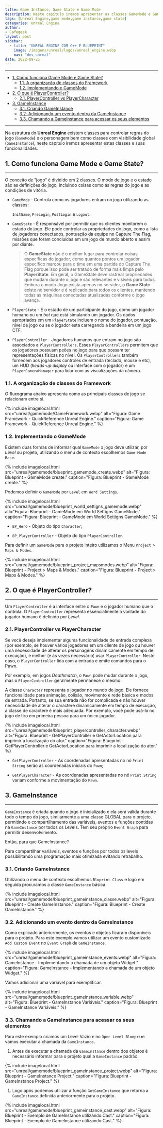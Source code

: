 ```yaml
---
title: Game Instance, Game State e Game Mode
description: Neste capítulo iremos apresentar as classes GameMode e GameInstance com suas funcionalidades.
tags: [Unreal Engine,game mode,game instance,game state]
categories: Unreal Engine
author: 
- Cafegeek
layout: post
sidebar:  
  - title: "UNREAL ENGINE COM C++ E BLUEPRINT"
    image: /imagens/unreal/logos/unreal_engine.webp
    nav: "dev_unreal"
date: 2022-09-25 
---
```


***

- [1. Como funciona Game Mode e Game State?](#1-como-funciona-game-mode-e-game-state)
  - [1.1. A organização de classes do Framework](#11-a-organização-de-classes-do-framework)
  - [1.2. Implementando o GameMode](#12-implementando-o-gamemode)
- [2. O que é PlayerController?](#2-o-que-é-playercontroller)
  - [2.1. PlayerController vs  PlayerCharacter](#21-playercontroller-vs--playercharacter)
- [3. GameInstance](#3-gameinstance)
  - [3.1. Criando GameInstance](#31-criando-gameinstance)
  - [3.2. Adicionando um evento dentro da GameInstance](#32-adicionando-um-evento-dentro-da-gameinstance)
  - [3.3. Chamando a GameInstance para acessar os seus elementos](#33-chamando-a-gameinstance-para-acessar-os-seus-elementos)

***

Na estrutura do **Unreal Engine** existem classes para controlar regras do jogo (`GameMode`) e o personagem bem como classes com visibilidade global (`GameInstance`), neste capítulo iremos apresentar estas classes e suas funcionalidades.

## 1. Como funciona Game Mode e Game State?

***

O conceito de "jogo" é dividido em 2 classes. O modo de jogo e o estado são as definições do jogo, incluindo coisas como as regras do jogo e as condições de vitória.

- `GameMode` - Controla como os jogadores entram no jogo utilizando as classes:

    `InitGame`, `PreLogin`, `PostLogin` e `Logout`.
- `GameState` - É responsável por permitir que os clientes monitorem o estado do jogo.  Ele pode controlar as propriedades do jogo, como a lista de jogadores conectados, pontuação da equipe no Capture The Flag, missões que foram concluídas em um jogo de mundo aberto e assim por diante.

  >O **GameState** não é o melhor lugar para controlar coisas específicas do jogador, como quantos pontos um jogador específico marcou para o time em uma partida do Capture The Flag porque isso pode ser tratado de forma mais limpa pelo **PlayerState**. Em geral, o GameState deve rastrear propriedades que mudam durante o jogo e são relevantes e visíveis para todos. Embora o modo Jogo exista apenas no servidor, o **Game State** existe no servidor e é replicado para todos os clientes, mantendo todas as máquinas conectadas atualizadas conforme o jogo avança.

- `PlayerState` - É o estado de um participante do jogo, como um jogador humano ou um *bot* que está simulando um jogador. Os dados apropriados em um `PlayerState` incluem o nome do jogador, pontuação, nível de jogo ou se o jogador esta carregando a bandeira em um jogo CTF.

- `PlayerController` -
Jogadores humanos que entram no jogo são associados a `PlayerControllers`. Esses `PlayerControllers` permitem que os jogadores possuam peões no jogo para que possam ter representações físicas no nível. Os `PlayerControllers` também fornecem aos jogadores controles de entrada (teclado, mouse e etc), um HUD (*heads-up display* ou interface com o jogador) e um `PlayerCameraManager` para lidar com as visualizações da câmera.

### 1.1. A organização de classes do Framework

O fluxograma abaixo apresenta como as principais classes de jogo se relacionam entre si.

{% include imagelocal.html
    src="unreal/gamemode/GameFramework.webp"
    alt="Figura: Game Framework - QuickReference Unreal Engine."
    caption="Figura: Game Framework - QuickReference Unreal Engine."
%}

### 1.2. Implementando o GameMode

Existem duas formas de informar qual `GameMode` o jogo deve utilizar, por *Level* ou projeto, utilizando o menu de contexto escolhemos `Game Mode Base`.

{% include imagelocal.html
    src="unreal/gamemode/blueprint_gamemode_create.webp"
    alt="Figura: Blueprint - GameMode create."
    caption="Figura: Blueprint - GameMode create."
%}

Podemos definir o `GameMode` por `Level` em `Word Settings`.

{% include imagelocal.html
    src="unreal/gamemode/blueprint_world_settigns_gamemode.webp"
    alt="Figura: Blueprint - GameMode em World Settigns GameMode."
    caption="Figura: Blueprint - GameMode em World Settigns GameMode."
%}

- `BP_Hero` - Objeto do tipo `Character`;

- `BP_PlayerController` - Objeto do tipo `PlayerController`.

Para definir um `GameMode` para o projeto inteiro utilizamos o Menu `Project` > `Maps & Modes`.

{% include imagelocal.html
    src="unreal/gamemode/blueprint_project_mapsmodes.webp"
    alt="Figura: Blueprint - Project > Maps & Modes."
    caption="Figura: Blueprint - Project > Maps & Modes."
%}

## 2. O que é PlayerController?

***

Um `PlayerController` é a interface entre o `Pawn` e o jogador humano que o controla. O `PlayerController` representa essencialmente a vontade do jogador humano é definido por *Level*.

### 2.1. PlayerController vs  PlayerCharacter

Se você deseja implementar alguma funcionalidade de entrada complexa (por exemplo, se houver vários jogadores em um cliente de jogo ou houver uma necessidade de alterar os personagens dinamicamente em tempo de execução), é melhor (e às vezes necessário) usar `PlayerController`. Neste caso, o `PlayerController` lida com a entrada e emite comandos para o Pawn.

Por exemplo, em jogos *Deathmatch*, o `Pawn` pode mudar durante o jogo, mas o `PlayerController` geralmente permanece o mesmo.

A classe `Character` representa o jogador no mundo do jogo. Ele fornece funcionalidade para animação, colisão, movimento e rede básica e modos de entrada. Portanto, se sua entrada não for complicada e não houver necessidade de alterar o caractere dinamicamente em tempo de execução, a classe de caractere é mais adequada. Por exemplo, você pode usá-lo no jogo de tiro em primeira pessoa para um único jogador.

{% include imagelocal.html
    src="unreal/gamemode/blueprint_playercontroller_character.webp"
    alt="Figura: Blueprint - GetPlayerController e GetActorLocation para imprimir a localização do ator."
    caption="Figura: Blueprint - GetPlayerController e GetActorLocation para imprimir a localização do ator."
%}

- `GetPlayerController` - As coordenadas apresentadas no nó `Print String` serão as coordenadas iniciais do `Pawn`;

- `GetPlayerCharacter` - As coordenadas apresentadas no nó `Print String` variam conforme a movimentação do `Pawn`.

## 3. GameInstance

***

`GameInstance` é criada quando o jogo é inicializado e ela será válida durante todo o tempo do jogo, similarmente a uma classe GLOBAL para o projeto, permitindo o compartilhamento das variáveis, eventos e funções contidas na `GameInstance` por todos os Levels.
Tem seu próprio `Event Graph` para permitir desenvolvimento.  

Então, para que GameInstance?

Para compartilhar variáveis, eventos e funções por todos os levels possibilitando uma programação mais otimizada evitando retrabalho.

### 3.1. Criando GameInstance

Utilizando o menu de contexto escolhemos `Bluprint Class` e logo em seguida procuramos a classe `GameInstance` básica.

{% include imagelocal.html
    src="unreal/gamemode/blueprint_gameinstance_classe.webp"
    alt="Figura: Blueprint - Create GameInstance."
    caption="Figura: Blueprint - Create GameInstance."
%}

### 3.2. Adicionando um evento dentro da GameInstance

Como explicado anteriormente, os eventos e objetos ficaram disponíveis para o projeto. Para este exemplo vamos utilizar um evento customizado `Add Custom Event` no `Event Graph` da `GameInstance`.

{% include imagelocal.html
    src="unreal/gamemode/blueprint_gameinstance_events.webp"
    alt="Figura: GameInstance - Implementando a chamada de um objeto Widget."
    caption="Figura: GameInstance - Implementando a chamada de um objeto Widget."
%}

Vamos adicionar uma variável para exemplificar.

{% include imagelocal.html
    src="unreal/gamemode/blueprint_gameinstance_variable.webp"
    alt="Figura: Blueprint - GameInstance Variáveis."
    caption="Figura: Blueprint - GameInstance Variáveis."
%}

### 3.3. Chamando a GameInstance para acessar os seus elementos

Para este exemplo criamos um Level Vazio e no `Open Level Blueprint` vamos executar a chamada da `GameInstance`.

1. Antes de executar a chamada da `GameInstance` dentro dos objetos é necessário informar para o projeto qual a `GameInstance` padrão.

{% include imagelocal.html
    src="unreal/gamemode/blueprint_gameinstance_project.webp"
    alt="Figura: Blueprint - GameInstance Project."
    caption="Figura: Blueprint - GameInstance Project."
%}

1. Logo após podemos utilizar a função `GetGameInstance` que retorna a `GameInstance` definida anteriormente para o projeto.

{% include imagelocal.html
    src="unreal/gamemode/blueprint_gameinstance_cast.webp"
    alt="Figura: Blueprint - Exemplo de GameInstance utilizando Cast."
    caption="Figura: Blueprint - Exemplo de GameInstance utilizando Cast."
%}
